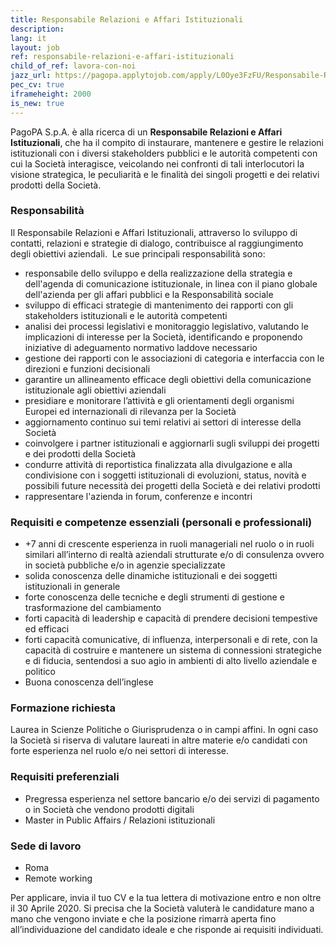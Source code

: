 ```yaml
---
title: Responsabile Relazioni e Affari Istituzionali
description:
lang: it
layout: job
ref: responsabile-relazioni-e-affari-istituzionali
child_of_ref: lavora-con-noi
jazz_url: https://pagopa.applytojob.com/apply/L0Oye3FzFU/Responsabile-Relazioni-E-Affari-Istituzionali
pec_cv: true
iframeheight: 2000
is_new: true
---
```



PagoPA S.p.A. è alla ricerca di un **Responsabile Relazioni e Affari Istituzionali**, che ha il compito di instaurare, mantenere e gestire le relazioni istituzionali con i diversi stakeholders pubblici e le autorità competenti con cui la Società interagisce, veicolando nei confronti di tali interlocutori la visione strategica, le peculiarità e le finalità dei singoli progetti e dei relativi prodotti della Società.  

### Responsabilità

Il Responsabile Relazioni e Affari Istituzionali, attraverso lo sviluppo di contatti, relazioni e strategie di dialogo, contribuisce al raggiungimento degli obiettivi aziendali.  Le sue principali responsabilità sono:

* responsabile dello sviluppo e della realizzazione della strategia e dell'agenda di comunicazione istituzionale, in linea con il piano globale dell'azienda per gli affari pubblici e la Responsabilità sociale
* sviluppo di efficaci strategie di mantenimento dei rapporti con gli stakeholders istituzionali e le autorità competenti
* analisi dei processi legislativi e monitoraggio legislativo, valutando le implicazioni di interesse per la Società, identificando e proponendo iniziative di adeguamento normativo laddove necessario
* gestione dei rapporti con le associazioni di categoria e interfaccia con le direzioni e funzioni decisionali
* garantire un allineamento efficace degli obiettivi della comunicazione istituzionale agli obiettivi aziendali
* presidiare e monitorare l’attività e gli orientamenti degli organismi Europei ed internazionali di rilevanza per la Società
* aggiornamento continuo sui temi relativi ai settori di interesse della Società
* coinvolgere i partner istituzionali e aggiornarli sugli sviluppi dei progetti e dei prodotti della Società
* condurre attività di reportistica finalizzata alla divulgazione e alla condivisione con i soggetti istituzionali di evoluzioni, status, novità e possibili future necessità dei progetti della Società e dei relativi prodotti
* rappresentare l'azienda in forum, conferenze e incontri

### Requisiti e competenze essenziali (personali e professionali)

* +7 anni di crescente esperienza in ruoli manageriali nel ruolo o in ruoli similari all’interno di realtà aziendali strutturate e/o di consulenza ovvero in società pubbliche e/o in agenzie specializzate
* solida conoscenza delle dinamiche istituzionali e dei soggetti istituzionali in generale 
* forte conoscenza delle tecniche e degli strumenti di gestione e trasformazione del cambiamento
* forti capacità di leadership e capacità di prendere decisioni tempestive ed efficaci
* forti capacità comunicative, di influenza, interpersonali e di rete, con la capacità di costruire e mantenere un sistema di connessioni strategiche e di fiducia, sentendosi a suo agio in ambienti di alto livello aziendale e politico
* Buona conoscenza dell’inglese

### Formazione richiesta

Laurea in Scienze Politiche o Giurisprudenza o in campi affini. In ogni caso la Società si riserva di valutare laureati in altre materie e/o candidati con forte esperienza nel ruolo e/o nei settori di interesse.   

### Requisiti preferenziali

* Pregressa esperienza nel settore bancario e/o dei servizi di pagamento o in Società che vendono prodotti digitali
* Master in Public Affairs / Relazioni istituzionali 

### Sede di lavoro

* Roma
* Remote working

Per applicare, invia il tuo CV e la tua lettera di motivazione entro e non oltre il 30 Aprile 2020. Si precisa che la Società valuterà le candidature mano a mano che vengono inviate e che la posizione rimarrà aperta fino all’individuazione del candidato ideale e che risponde ai requisiti individuati. 